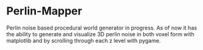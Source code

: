 # Perlin-Mapper
Perlin noise based procedural world generator in progress. As of now it has the ability to generate and visualize 3D perlin noise in both voxel form with matplotlib and by scrolling through each z level with pygame.

